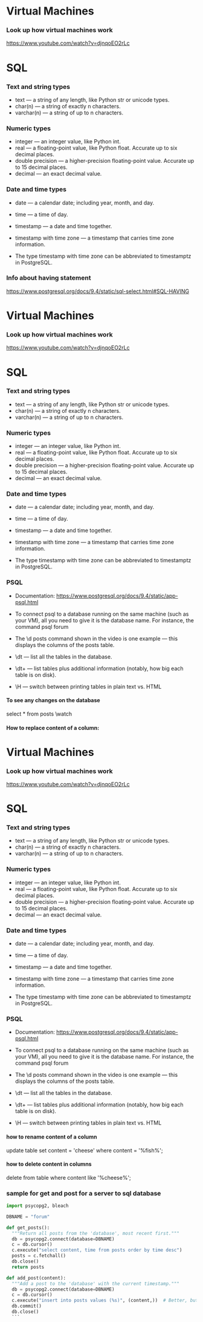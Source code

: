 # Virtual Machines

### Look up how virtual machines work

https://www.youtube.com/watch?v=djnqoEO2rLc

# SQL

### Text and string types
- text — a string of any length, like Python str or unicode types.
- char(n) — a string of exactly n characters.
- varchar(n) — a string of up to n characters.

### Numeric types
- integer — an integer value, like Python int.
- real — a floating-point value, like Python float. Accurate up to six decimal places.
- double precision — a higher-precision floating-point value. Accurate up to 15 decimal places.
- decimal — an exact decimal value.

### Date and time types
- date — a calendar date; including year, month, and day.
- time — a time of day.
- timestamp — a date and time together.
- timestamp with time zone — a timestamp that carries time zone information.

- The type timestamp with time zone can be abbreviated to timestamptz in PostgreSQL.


### Info about having statement

https://www.postgresql.org/docs/9.4/static/sql-select.html#SQL-HAVING

# Virtual Machines

### Look up how virtual machines work

https://www.youtube.com/watch?v=djnqoEO2rLc

# SQL

### Text and string types
- text — a string of any length, like Python str or unicode types.
- char(n) — a string of exactly n characters.
- varchar(n) — a string of up to n characters.

### Numeric types
- integer — an integer value, like Python int.
- real — a floating-point value, like Python float. Accurate up to six decimal places.
- double precision — a higher-precision floating-point value. Accurate up to 15 decimal places.
- decimal — an exact decimal value.

### Date and time types
- date — a calendar date; including year, month, and day.
- time — a time of day.
- timestamp — a date and time together.
- timestamp with time zone — a timestamp that carries time zone information.

- The type timestamp with time zone can be abbreviated to timestamptz in PostgreSQL.

### PSQL

- Documentation: https://www.postgresql.org/docs/9.4/static/app-psql.html

- To connect psql to a database running on the same machine (such as your VM), all you need to give it is the database name. For instance, the command psql forum

- The \d posts command shown in the video is one example — this displays the columns of the posts table.

- \dt — list all the tables in the database.

- \dt+ — list tables plus additional information (notably, how big each table is on disk).

- \H — switch between printing tables in plain text vs. HTML

#### To see any changes on the database
select * from posts \watch

#### How to replace content of a column:

# Virtual Machines

### Look up how virtual machines work

https://www.youtube.com/watch?v=djnqoEO2rLc

# SQL

### Text and string types
- text — a string of any length, like Python str or unicode types.
- char(n) — a string of exactly n characters.
- varchar(n) — a string of up to n characters.

### Numeric types
- integer — an integer value, like Python int.
- real — a floating-point value, like Python float. Accurate up to six decimal places.
- double precision — a higher-precision floating-point value. Accurate up to 15 decimal places.
- decimal — an exact decimal value.

### Date and time types
- date — a calendar date; including year, month, and day.
- time — a time of day.
- timestamp — a date and time together.
- timestamp with time zone — a timestamp that carries time zone information.

- The type timestamp with time zone can be abbreviated to timestamptz in PostgreSQL.

### PSQL

- Documentation: https://www.postgresql.org/docs/9.4/static/app-psql.html

- To connect psql to a database running on the same machine (such as your VM), all you need to give it is the database name. For instance, the command psql forum

- The \d posts command shown in the video is one example — this displays the columns of the posts table.

- \dt — list all the tables in the database.

- \dt+ — list tables plus additional information (notably, how big each table is on disk).

- \H — switch between printing tables in plain text vs. HTML

#### how to rename content of a column

update table
set content = 'cheese'
where content = '%fish%';


#### how to delete content in columns

delete from table
where content like '%cheese%';

### sample for get and post for a server to sql database

```python
import psycopg2, bleach

DBNAME = "forum"

def get_posts():
  """Return all posts from the 'database', most recent first."""
  db = psycopg2.connect(database=DBNAME)
  c = db.cursor()
  c.execute("select content, time from posts order by time desc")
  posts = c.fetchall()
  db.close()
  return posts

def add_post(content):
  """Add a post to the 'database' with the current timestamp."""
  db = psycopg2.connect(database=DBNAME)
  c = db.cursor()
  c.execute("insert into posts values (%s)", (content,))  # Better, but ...
  db.commit()
  db.close()
  ```
